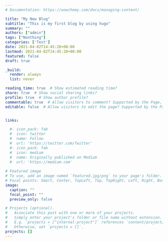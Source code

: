 ```yaml
---
# Documentation: https://wowchemy.com/docs/managing-content/

title: "My New Blog"
subtitle: "This is my first blog by using hugo"
summary: ""
authors: ["admin"]
tags: ["Nonthing"]
categories: ['Test']
date: 2021-04-02T14:45:20+08:00
lastmod: 2021-04-02T14:45:20+08:00
featured: false
draft: true

_build: 
  render: always
  list: never 

reading_time: true  # Show estimated reading time?
share: true  # Show social sharing links?
profile: true  # Show author profile?
commentable: true  # Allow visitors to comment? Supported by the Page, Post, and Docs content types.
editable: false  # Allow visitors to edit the page? Supported by the Page, Post, 


links:

  #- icon_pack: fab
  #  icon: twitter
  #  name: Follow
  #  url: 'https://twitter.com/Twitter'
  #- icon_pack: fab
  #  icon: medium
  #  name: Originally published on Medium
  #  url: 'https://medium.com'
    
# Featured image
# To use, add an image named `featured.jpg/png` to your page's folder.
# Focal points: Smart, Center, TopLeft, Top, TopRight, Left, Right, BottomLeft, Bottom, BottomRight.
image:
  caption: ""
  focal_point: ""
  preview_only: false

# Projects (optional).
#   Associate this post with one or more of your projects.
#   Simply enter your project's folder or file name without extension.
#   E.g. `projects = ["internal-project"]` references `content/project/deep-learning/index.md`.
#   Otherwise, set `projects = []`.
projects: []
---
```


